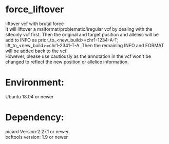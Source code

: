 # force_liftover
liftover vcf with brutal force </br>
It will liftover a malformat/problematic/iregular vcf by dealing with the siteonly vcf first. Then the original and target position and alleleic will be add to INFO as prior_to_<new_build>=chr1-1234-A-T; lift_to_<new_build>=chr1-2341-T-A. Then the remaining INFO and FORMAT will be added back to the vcf. </br>
However, please use cautiously as the annotation in the vcf won't be changed to reflect the new position or allelice information.

# Environment: 
Ubuntu 18.04 or newer

# Dependency: 
picard Version:2.27.1 or newer </br>
bcftools version: 1.9 or newer


